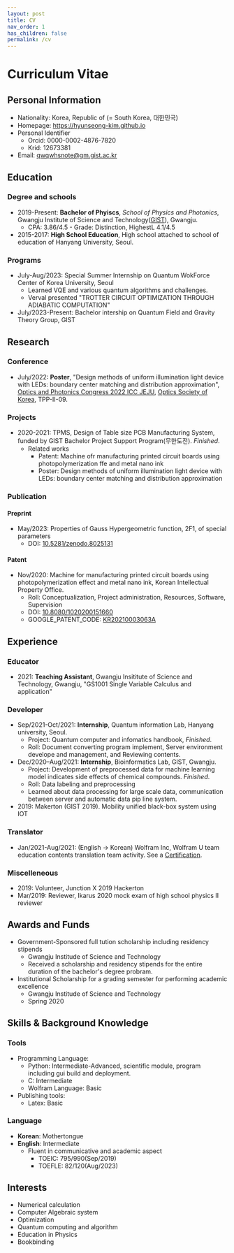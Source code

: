 ```yaml
---
layout: post
title: CV
nav_order: 1
has_children: false
permalink: /cv
---
```


# Curriculum Vitae

<!-- [PDF version download](https://hyunseong-kim.github.io/docs/Projects){: .btn .mr-2 } -->

## Personal Information

* Nationality: Korea, Republic of (= South Korea, 대한민국)
* Homepage: https://hyunseong-kim.github.io
* Personal Identifier
  * Orcid: 0000-0002-4876-7820
  * Krid: 12673381
* Email: qwqwhsnote@gm.gist.ac.kr
  
## Education

### Degree and schools

* 2019-Present: **Bachelor of Phyiscs**, *School of Physics and Photonics*, Gwangju Institute of Science and Technology([GIST](https://www.gist.ac.kr/kr/main.html)), Gwangju.
    * CPA: 3.86/4.5 - Grade: Distinction, HighestL 4.1/4.5 
* 2015-2017: **High School Education**, High school attached to school of education of Hanyang University, Seoul.

### Programs

* July-Aug/2023: Special Summer Internship on Quantum WokForce Center of Korea University, Seoul
  * Learned VQE and various quantum algorithms and challenges.
  * Verval presented "TROTTER CIRCUIT OPTIMIZATION THROUGH ADIABATIC COMPUTATION"
* July/2023-Present: Bachelor intership on Quantum Field and Gravity Theory Group, GIST

## Research

### Conference

* July/2022: **Poster**, "Design methods of uniform illumination light device with LEDs: boundary center matching and distribution approximation", [Optics and Photonics Congress 2022 ICC JEJU](https://www.osk.or.kr/conference/event/index.php?cfrid=34), [Optics Society of Korea](https://www.osk.or.kr/), TPP-II-09.

### Projects

* 2020-2021: TPMS, Design of Table size PCB Manufacturing System, funded by GIST Bachelor Project Support Program(무한도전). *Finished*.
  * Related works
    * Patent: Machine ofr manufacturing printed circuit boards using photopolymerization ffe and metal nano ink
    * Poster: Design methods of uniform illumination light device with LEDs: boundary center matching and distribution approximation

### Publication

#### Preprint

* May/2023: Properties of Gauss Hypergeometric function, 2F1, of special parameters
  * DOI: [10.5281/zenodo.8025131](http://doi.org/10.5281/zenodo.8025131)

#### Patent

* Nov/2020: Machine for manufacturing printed circuit boards using photopolymerization effect and metal nano ink, Korean Intellectual Property Office.
  * Roll: Conceptualization, Project administration, Resources, Software, Supervision
  * DOI: [10.8080/1020200151660](http://doi.org/10.8080/1020200151660)
  * GOOGLE_PATENT_CODE: [KR20210003063A](https://patents.google.com/patent/KR20210003063A)


## Experience

### Educator

* 2021: **Teaching Assistant**, Gwangju Insititute of Science and Technology, Gwangju, "GS1001 Single Variable Calculus and application"

### Developer

* Sep/2021-Oct/2021: **Internship**, Quantum information Lab, Hanyang university, Seoul.
  * Project: Quantum computer and infomatics handbook, *Finished*.
  * Roll: Document converting program implement, Server environment develope and management, and Reviewing contents.
* Dec/2020–Aug/2021: **Internship**, Bioinformatics Lab, GIST, Gwangju.
  * Project: Development of preprocessed data for machine learning model indicates side effects of chemical compounds. *Finished*.
  * Roll: Data labeling and preprocessing
  * Learned about data processing for large scale data, communication between server and automatic data pip line system.
* 2019: Makerton (GIST 2019). Mobility unified black-box system using IOT

### Translator

* Jan/2021-Aug/2021: (English -> Korean) Wolfram Inc, Wolfram U team education contents translation team activity. See a [Certification](https://hyeansung.github.io/resources/Wolfram_Translation_Certification.pdf).

### Miscelleneous

* 2019: Volunteer, Junction X 2019 Hackerton
* Mar/2019: Reviewer, Ikarus 2020 mock exam of high school physics II reviewer

## Awards and Funds

* Government-Sponsored full tution scholarship including residency stipends
  * Gwangju Institude of Science and Technology
  * Received a scholarship and residency stipends for the entire duration of the bachelor's degree probram.
* Institutional Scholarship for a grading semester for performing academic excellence
  * Gwangju Institude of Science and Technology
  * Spring 2020

## Skills & Background Knowledge

###  Tools

* Programming Language:
  * Python: Intermediate-Advanced, scientific module, program including gui build and deployment.
  * C: Intermediate 
  * Wolfram Language: Basic
* Publishing tools:
  * Latex: Basic

### Language

* **Korean**: Mothertongue
* **English**: Intermediate 
  * Fluent in communicative and academic aspect
    * TOEIC: 795/990(Sep/2019)
    * TOEFLE: 82/120(Aug/2023)

## Interests

* Numerical calculation
* Computer Algebraic system
* Optimization
* Quantum computing and algorithm
* Education in Physics
* Bookbinding



